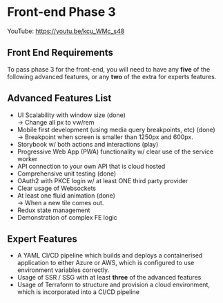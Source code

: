 # Front-end Phase 3
YouTube: https://youtu.be/kcu_WMc_s48
## Front End Requirements

To pass phase 3 for the front-end, you will need to have any __five__ of the following advanced features, or any __two__ of the extra for experts features.

## Advanced Features List

* UI Scalability with window size (done)<br>
-> Change all px to vw/rem
* Mobile first development (using media query breakpoints, etc) (done)<br>
-> Breakpoint when screen is smaller than 1250px and 600px.
* Storybook w/ both actions and interactions (play)
* Progressive Web App (PWA) functionality w/ clear use of the service worker
* API connection to your own API that is cloud hosted
* Comprehensive unit testing (done)
* OAuth2 with PKCE login w/ at least ONE third party provider
* Clear usage of Websockets
* At least one fluid animation (done)<br>
-> When a new tile comes out. 
* Redux state management
* Demonstration of complex FE logic

## Expert Features

* A YAML CI/CD pipeline which builds and deploys a containerised application to either Azure or AWS, which is configured to use environment variables correctly.
* Usage of SSR / SSG with at least __three__ of the advanced features
* Usage of Terraform to structure and provision a cloud environment, which is incorporated into a CI/CD pipeline
